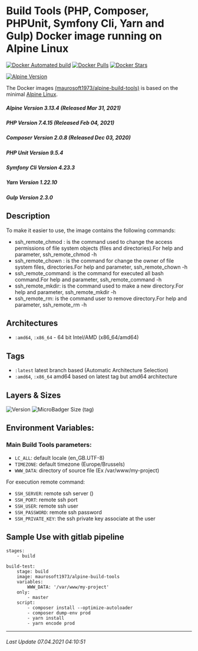 # Build Tools (PHP, Composer, PHPUnit, Symfony Cli, Yarn and Gulp) Docker image running on Alpine Linux

[![Docker Automated build](https://img.shields.io/docker/automated/maurosoft1973/alpine-build-tools.svg?style=for-the-badge&logo=docker)](https://hub.docker.com/r/maurosoft1973/alpine-build-tools/)
[![Docker Pulls](https://img.shields.io/docker/pulls/maurosoft1973/alpine-build-tools.svg?style=for-the-badge&logo=docker)](https://hub.docker.com/r/maurosoft1973/alpine-build-tools/)
[![Docker Stars](https://img.shields.io/docker/stars/maurosoft1973/alpine-build-tools.svg?style=for-the-badge&logo=docker)](https://hub.docker.com/r/maurosoft1973/alpine-build-tools/)

[![Alpine Version](https://img.shields.io/badge/Alpine%20version-v3.13.4-green.svg?style=for-the-badge)](https://alpinelinux.org/)

The Docker images [(maurosoft1973/alpine-build-tools)](https://hub.docker.com/r/maurosoft1973/alpine-build-tools/) is based on the minimal [Alpine Linux](https://alpinelinux.org/).

##### Alpine Version 3.13.4 (Released Mar 31, 2021)
##### PHP Version 7.4.15 (Released Feb 04, 2021)
##### Composer Version 2.0.8 (Released Dec 03, 2020)
##### PHP Unit Version 9.5.4
##### Symfony Cli Version 4.23.3
##### Yarn Version 1.22.10
##### Gulp Version 2.3.0

## Description

To make it easier to use, the image contains the following commands:
- ssh_remote_chmod : is the command used to change the access permissions of file system objects (files and directories).For help and parameter, ssh_remote_chmod -h
- ssh_remote_chown : is the command for change the owner of file system files, directories.For help and parameter, ssh_remote_chown -h
- ssh_remote_command: is the command for executed all bash command.For help and parameter, ssh_remote_command -h
- ssh_remote_mkdir: is the command used to make a new directory.For help and parameter, ssh_remote_mkdir -h
- ssh_remote_rm: is the command user to remove directory.For help and parameter, ssh_remote_rm -h

## Architectures

* ```:amd64```, ```:x86_64``` - 64 bit Intel/AMD (x86_64/amd64)

## Tags

* ```:latest``` latest branch based (Automatic Architecture Selection)
* ```:amd64```, ```:x86_64```  amd64 based on latest tag but amd64 architecture

## Layers & Sizes

![Version](https://img.shields.io/badge/version-amd64-blue.svg?style=for-the-badge)
![MicroBadger Size (tag)](https://img.shields.io/docker/image-size/maurosoft1973/alpine-build-tools?style=for-the-badge)

## Environment Variables:

### Main Build Tools parameters:
* `LC_ALL`: default locale (en_GB.UTF-8)
* `TIMEZONE`: default timezone (Europe/Brussels)
* `WWW_DATA`: directory of source file (Ex /var/www/my-project)

For execution remote command:
* `SSH_SERVER`: remote ssh server ()
* `SSH_PORT`: remote ssh port
* `SSH_USER`: remote ssh user
* `SSH_PASSWORD`: remote ssh password
* `SSH_PRIVATE_KEY`: the ssh private key associate at the user

## Sample Use with gitlab pipeline

```yalm
stages:
    - build

build-test:
    stage: build
    image: maurosoft1973/alpine-build-tools
    variables:
        WWW_DATA: '/var/www/my-project'
    only:
        - master
    script:
        - composer install --optimize-autoloader
        - composer dump-env prod
        - yarn install
        - yarn encode prod
```

***
###### Last Update 07.04.2021 04:10:51

